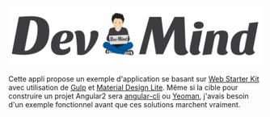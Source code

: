 ![Dev-Mind](/src/assets/img/logo_1500.png)

Cette appli propose un exemple d'application se basant sur  [Web Starter Kit](https://developers.google.com/web/starter-kit) avec utilisation de [Gulp](http://gulpjs.com/) et [Material Design Lite](http://www.getmdl.io/). Même si la cible pour construire un projet Angular2 sera [angular-cli](https://github.com/angular/angular-cli) ou [Yeoman](http://yeoman.io/), j'avais besoin d'un exemple fonctionnel avant que ces solutions marchent vraiment.